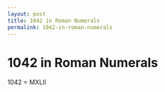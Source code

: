 ```yaml
---
layout: post
title: 1042 in Roman Numerals
permalink: 1042-in-roman-numerals
---
```


# 1042 in Roman Numerals

1042 = MXLII
